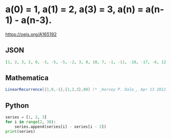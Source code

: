 # a\(0\) \= 1, a\(1\) \= 2, a\(3\) \= 3, a\(n\) \= a\(n\-1\) \- a\(n\-3\)\.
https://oeis.org/A165192
## JSON
```JSON
[1, 2, 3, 2, 0, -3, -5, -5, -2, 3, 8, 10, 7, -1, -11, -18, -17, -6, 12, 29, 35, 23, -6, -41, -64, -58, -17, 47, 105, 122, 75, -30, -152, -227, -197, -45, 182, 379, 424, 242, -137, -561, -803, -666, -105, 698, 1364, 1469, 771, -593, -2062, -2833, -2240, -178]
```
## Mathematica
```Mathematica
LinearRecurrence[{1,0,-1},{1,2,3},80] (* _Harvey P. Dale_, Apr 13 2012 *)
```
## Python
```Python
series = [1, 2, 3]
for i in range(2, 30):
    series.append(series[i] - series[i - 2])
print(series)
```
